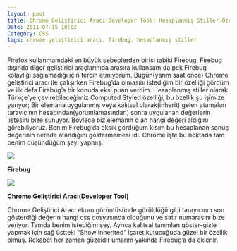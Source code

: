 ```yaml
---
layout: post
title: Chrome Geliştirici Aracı(Developer Tool) Hesaplanmış Stiller Özelliği
Date: 2011-07-15 10:02
Category: CSS
tags: chrome geliştirici aracı, firebug, hesaplanmış stiller
---
```


Firefox kullanmamdaki en büyük sebeplerden birisi tabiki Firebug,
Firebug dışında diğer geliştirici araçlarınıda arasıra kullansam da pek
Firebug kolaylığı sağlamadığı için tercih etmiyorum. Bugün(yarım saat
önce) Chrome geliştirici aracı ile çalışırken Firebug’da olmasını
istediğim bir özelliği gördüm ve ilk defa Firebug’a bir konuda eksi puan
verdim. Hesaplanmış stiller olarak Türkçe’ye çevirebileceğimiz Computed
Styled özelliği, bu özellik şu işimize yarıyor; Bir elemana uygulanmış
veya kalıtsal olarak(inherit) gelen atamaları tarayıcının
hesabından(yorumlamasından) sonra uygulanan değerlerin listesini bize
sunuyor. Böylece biz elemanın o an hangi değeri aldığını görebiliyoruz.
Benim Firebug’da eksik gördüğüm kısım bu hesaplanan sonuç değerinin
nerede atandığını göstermemesi idi. Chrome işte bu noktada tam benim
düşündüğüm şeyi yapmış.

![][100]

**Firebug**

![][1]

**Chrome Geliştirici Aracı(Developer Tool)**

Chrome Geliştirici Aracı ekran görüntüsünde görüldüğü gibi tarayıcının son gösterdiği değerin hangi css dosyasında
olduğunu ve satır numarasını bize veriyor. Tamda benim istediğim şey.
Ayrıca kalıtsal tanımları göster-gizle yapmak için sağ üstteki “Show
inherited” işaret kutucuğuda güzel bir özellik olmuş. Rekabet her zaman
güzeldir umarım yakında Firebug’a da eklenir.

  [100]: /images/firebug_hes_stil.gif
  [1]: /images/chrome_hep_stil.gif
